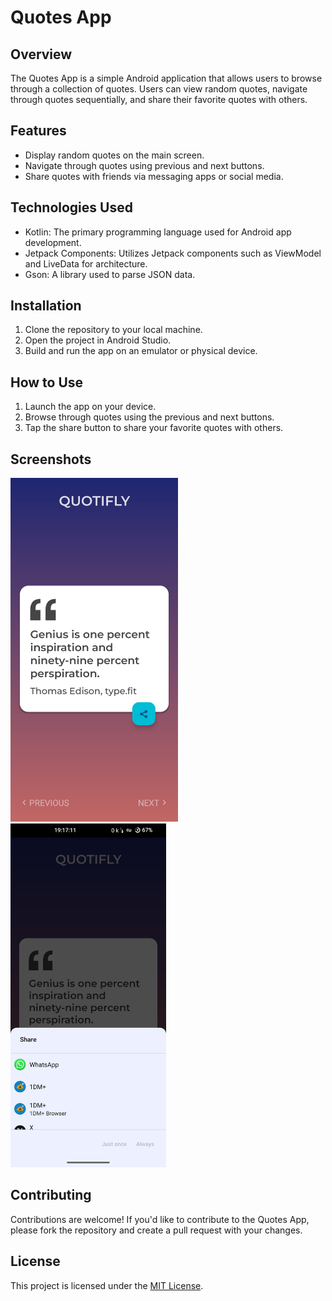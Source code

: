 # Quotes App

## Overview
The Quotes App is a simple Android application that allows users to browse through a collection of quotes. 
Users can view random quotes, navigate through quotes sequentially, and share their favorite quotes with others.

## Features
- Display random quotes on the main screen.
- Navigate through quotes using previous and next buttons.
- Share quotes with friends via messaging apps or social media.
  
## Technologies Used
- Kotlin: The primary programming language used for Android app development.
- Jetpack Components: Utilizes Jetpack components such as ViewModel and LiveData for architecture.
- Gson: A library used to parse JSON data.
  
## Installation
1. Clone the repository to your local machine.
2. Open the project in Android Studio.
3. Build and run the app on an emulator or physical device.

## How to Use
1. Launch the app on your device.
2. Browse through quotes using the previous and next buttons.
3. Tap the share button to share your favorite quotes with others.

## Screenshots
<img src="quotes_app_viewModel/screenshots/Quotes.png" alt="Screenshot" height="550">
<img src="quotes_app_viewModel/screenshots/Share.png" alt="Screenshot" height="550">


## Contributing
Contributions are welcome! If you'd like to contribute to the Quotes App, please fork the repository and 
create a pull request with your changes.

## License
This project is licensed under the [MIT License](LICENSE).
